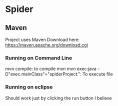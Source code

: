 # Spider

## Maven 
Project uses Maven 
Download here: https://maven.apache.org/download.cgi

### Running on Command Line 
mvn compile: to compile 
mvn mvn exec:java -D"exec.mainClass"="spiderProject.<class file name>": To execute file 

### Running on eclipse 
Should work just by clicking the run button I believe 
